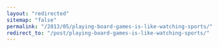 ```yaml
---
layout: "redirected"
sitemap: "false"
permalink: "/2013/05/playing-board-games-is-like-watching-sports/"
redirect_to: "/post/playing-board-games-is-like-watching-sports/"
---
```




